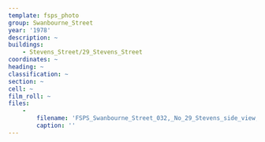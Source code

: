 ```yaml
---
template: fsps_photo
group: Swanbourne_Street
year: '1978'
description: ~
buildings:
    - Stevens_Street/29_Stevens_Street
coordinates: ~
heading: ~
classification: ~
section: ~
cell: ~
film_roll: ~
files:
    -
        filename: 'FSPS_Swanbourne_Street_032,_No_29_Stevens_side_view,_10-3-B,_1978.png'
        caption: ''
---
```

